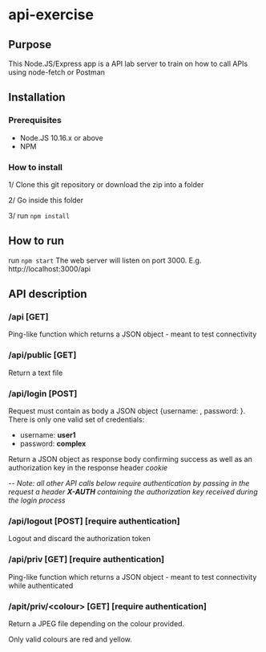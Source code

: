 # api-exercise
## Purpose
This Node.JS/Express app is a API lab server to train on how to call APIs using node-fetch or Postman

## Installation
### Prerequisites
- Node.JS 10.16.x or above
- NPM

### How to install
1/ Clone this git repository or download the zip into a folder

2/ Go inside this folder

3/ run `npm install`

## How to run
run `npm start`
The web server will listen on port 3000.
E.g. http://localhost:3000/api

## API description
### /api [GET]
Ping-like function which returns a JSON object - meant to test connectivity

### /api/public [GET]
Return a text file

### /api/login [POST]
Request must contain as body a JSON object {username: <username>, password: <password>}.
There is only one valid set of credentials:
- username: **user1**
- password: **complex**

Return a JSON object as response body confirming success as well as an authorization key in the response header *cookie*

--
*Note: all other API calls below require authentication by passing in the request a header* ***X-AUTH*** *containing the authorization key received during the login process*

### /api/logout [POST] [require authentication]
Logout and discard the authorization token

### /api/priv [GET] [require authentication]
Ping-like function which returns a JSON object - meant to test connectivity while authenticated

### /apit/priv/\<colour\> [GET] [require authentication]
Return a JPEG file depending on the colour provided.

Only valid colours are red and yellow.
